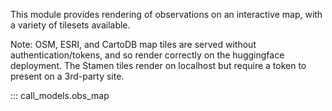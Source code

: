This module provides rendering of observations on an interactive map, with a variety of tilesets available. 

Note: OSM, ESRI, and CartoDB map tiles are served without authentication/tokens,
and so render correctly on the huggingface deployment. The Stamen tiles render
on localhost but require a token to present on a 3rd-party site.

::: call_models.obs_map